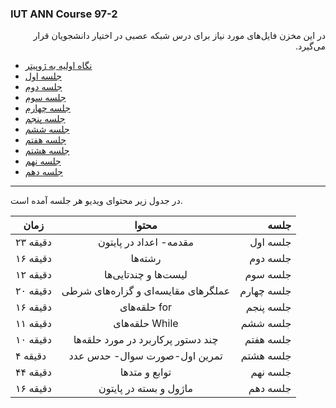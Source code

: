 ### IUT ANN Course 97-2


<p dir=rtl>
در این مخزن فایل‌های مورد نیاز برای درس شبکه عصبی در اختیار دانشجویان قرار می‌گیرد.
</p>
          
* [نگاه اولیه به ژوپیتر](https://github.com/Sajed68/IUT_ANN_97-2/blob/master/Jupyter%20for%20Begin/NoteBook_Tutorial.ipynb)  
* [جلسه اول](https://github.com/Sajed68/IUT_ANN_97-2/tree/master/lecture01)  
* [جلسه دوم](https://github.com/Sajed68/IUT_ANN_97-2/tree/master/lecture02)  
* [جلسه سوم](https://github.com/Sajed68/IUT_ANN_97-2/tree/master/lecture03)
* [جلسه چهارم](https://github.com/Sajed68/IUT_ANN_97-2/tree/master/lecture04)  
* [جلسه پنجم](https://github.com/Sajed68/IUT_ANN_97-2/tree/master/lecture05)  
* [جلسه ششم](https://github.com/Sajed68/IUT_ANN_97-2/tree/master/lecture06)  
* [جلسه هفتم](https://github.com/Sajed68/IUT_ANN_97-2/tree/master/lecture07)  
* [جلسه هشتم](https://github.com/Sajed68/IUT_ANN_97-2/tree/master/lecture08)  
* [جلسه نهم](https://github.com/Sajed68/IUT_ANN_97-2/tree/master/lecture09)  
* [جلسه دهم](https://github.com/Sajed68/IUT_ANN_97-2/tree/master/lecture10)  


-------------------------
در جدول زیر محتوای ویدیو هر جلسه آمده است. 


| زمان        | محتوا           | جلسه  |
| ------------- |:-------------:| -----:|
|      ۲۳ دقیقه         |مقدمه- اعداد در پایتون | جلسه اول |  
|۱۶ دقیقه | رشته‌ها | جلسه دوم |  
| ۱۲ دقیقه | لیست‌ها و چندتایی‌ها | جلسه سوم| 
|۲۰ دقیقه | عملگرهای مقایسه‌ای و گزاره‌های شرطی| جلسه چهارم|  
|۱۶ دقیقه |حلقه‌های for | جلسه پنجم |  
|۱۱ دقیقه | حلقه‌های While | جلسه ششم |  
|۱۰ دقیقه | چند دستور پرکاربرد در مورد حلقه‌ها| جلسه هفتم|  
|۴ دقیقه | تمرین اول-صورت سوال- حدس عدد| جلسه هشتم|  
|۴۴ دقیقه | توابع و متدها | جلسه نهم|  
|۱۶ دقیقه | ماژول و  بسته در پایتون| جلسه دهم|  

